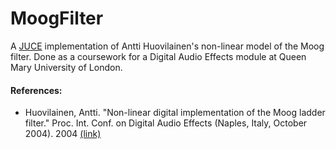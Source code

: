 # MoogFilter

A [JUCE](https://github.com/julianstorer/JUCE) implementation of Antti Huovilainen's non-linear model of the Moog filter. Done as a coursework for a Digital Audio Effects module at Queen Mary University of London.

#### References:

- Huovilainen, Antti. "Non-linear digital implementation of the Moog ladder filter." Proc. Int. Conf. on Digital Audio Effects (Naples, Italy, October 2004). 2004 [(link)](http://www.mirlab.org/conference_papers/International_Conference/DAFx%202004/Proc/P_061.pdf)
